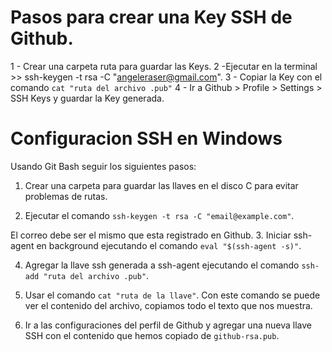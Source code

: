 # Pasos para crear una Key SSH de Github.
1 - Crear una carpeta ruta para guardar las Keys.
2 -Ejecutar en la terminal >> ssh-keygen -t rsa -C "angeleraser@gmail.com".
3 - Copiar la Key con el comando ``` cat "ruta del archivo .pub" ```
4 - Ir a Github > Profile > Settings > SSH Keys y guardar la Key generada.

# Configuracion SSH en Windows
Usando Git Bash seguir los siguientes pasos:
1. Crear una carpeta para guardar las llaves en el disco C para evitar problemas de rutas.

2. Ejecutar el comando `ssh-keygen -t rsa -C "email@example.com"`.

 El correo debe ser el mismo que esta registrado en Github.
 3. Iniciar ssh-agent en background ejecutando el comando `eval "$(ssh-agent -s)"`.

 4. Agregar la llave ssh generada a ssh-agent ejecutando el comando `ssh-add "ruta del archivo .pub"`.

 5. Usar el comando `cat "ruta de la llave"`.
 Con este comando se puede ver el contenido del archivo, copiamos todo el texto que nos muestra.
 
 6. Ir a las configuraciones del perfil de Github y agregar una nueva llave SSH con el contenido que hemos copiado de `github-rsa.pub`.

